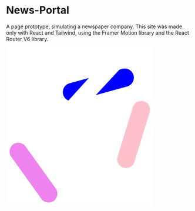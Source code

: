 # News-Portal
A page prototype, simulating a newspaper company. This site was made only with React and Tailwind, 
using the Framer Motion library and the React Router V6 library.

![Logo created for this website](https://raw.githubusercontent.com/LorenzoCasal/News-Portal/main/public/logo.png)
